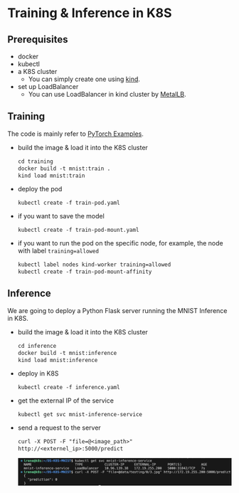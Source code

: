 # Training & Inference in K8S
## Prerequisites
- docker
- kubectl
- a K8S cluster
    - You can simply create one using [kind](https://kind.sigs.k8s.io/).
- set up LoadBalancer
    - You can use LoadBalancer in kind cluster by [MetalLB](https://kind.sigs.k8s.io/docs/user/loadbalancer/).

## Training
The code is mainly refer to [PyTorch Examples](https://github.com/pytorch/examples/tree/main/mnist).
- build the image & load it into the K8S cluster
    ```
    cd training
    docker build -t mnist:train .
    kind load mnist:train
    ```
- deploy the pod
    ```
    kubectl create -f train-pod.yaml
    ```
- if you want to save the model
    ```
    kubectl create -f train-pod-mount.yaml
    ```
- if you want to run the pod on the specific node, for example, the node with label `training=allowed`
    ```
    kubectl label nodes kind-worker training=allowed
    kubectl create -f train-pod-mount-affinity
    ```

## Inference
We are going to deploy a Python Flask server running the MNIST Inference in K8S.
- build the image & load it into the K8S cluster
    ```
    cd inference
    docker build -t mnist:inference
    kind load mnist:inference
    ```
- deploy in K8S
    ```
    kubectl create -f inference.yaml
    ```
- get the external IP of the service
    ```
    kubectl get svc mnist-inference-service
    ```
- send a request to the server
    ```
    curl -X POST -F "file=@<image_path>" http://<externel_ip>:5000/predict
    ```
    ![](docs/img/request.png)
